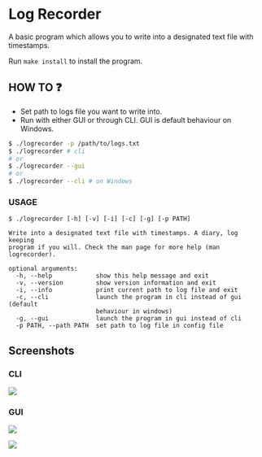 # Log Recorder
A basic program which allows you to write into a designated text file with timestamps.

Run `make install` to install the program.

## HOW TO ❓
* Set path to logs file you want to write into.
* Run with either GUI or through CLI. GUI is default behaviour on Windows. 
```bash
$ ./logrecorder -p /path/to/logs.txt
$ ./logrecorder # cli
# or
$ ./logrecorder --gui
# or
$ ./logrecorder --cli # on Windows
```

### USAGE
```
$ ./logrecorder [-h] [-v] [-i] [-c] [-g] [-p PATH]

Write into a designated text file with timestamps. A diary, log keeping
program if you will. Check the man page for more help (man logrecorder).

optional arguments:
  -h, --help            show this help message and exit
  -v, --version         show version information and exit
  -i, --info            print current path to log file and exit
  -c, --cli             launch the program in cli instead of gui (default
                        behaviour in windows)
  -g, --gui             launch the program in gui instead of cli
  -p PATH, --path PATH  set path to log file in config file
```

## Screenshots

### CLI

![](https://raw.githubusercontent.com/kittenparry/log-recorder/master/extras/screenshot_cli.png)

### GUI

![](https://raw.githubusercontent.com/kittenparry/log-recorder/master/extras/screenshot_linux.png)

![](https://raw.githubusercontent.com/kittenparry/log-recorder/master/extras/screenshot_windows.png)
